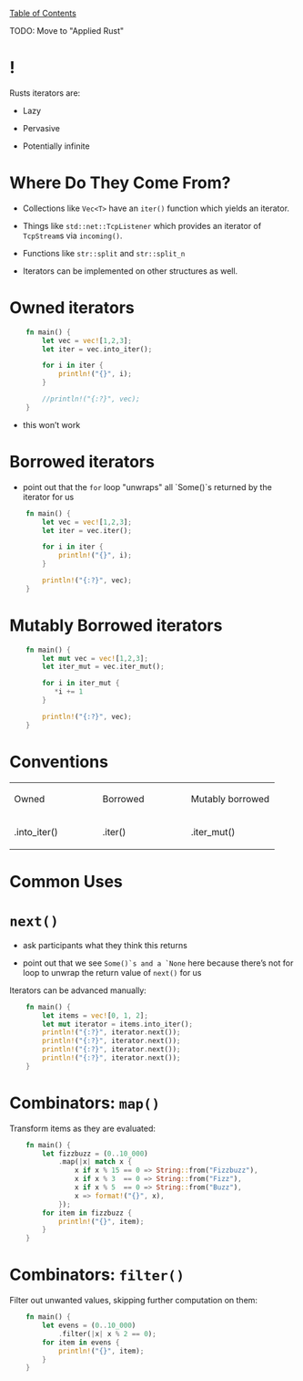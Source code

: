[Table of Contents](./index.html)

TODO: Move to "Applied Rust"

!
=

Rusts iterators are:

-   Lazy

-   Pervasive

-   Potentially infinite

Where Do They Come From?
========================

-   Collections like `Vec<T>` have an `iter()` function which yields an
    iterator.

-   Things like `std::net::TcpListener` which provides an iterator of `TcpStream`s via `incoming()`.

-   Functions like `str::split` and `str::split_n`

-   Iterators can be implemented on other structures as well.

Owned iterators
===============

```rust
    fn main() {
        let vec = vec![1,2,3];
        let iter = vec.into_iter();

        for i in iter {
            println!("{}", i);
        }

        //println!("{:?}", vec); 
    }
```
-   this won’t work

Borrowed iterators
==================

-   point out that the `for` loop "unwraps" all \`Some()\`s returned by
    the iterator for us

<!-- -->

```rust
    fn main() {
        let vec = vec![1,2,3];
        let iter = vec.iter();

        for i in iter {
            println!("{}", i);
        }

        println!("{:?}", vec);
    }
```
Mutably Borrowed iterators
==========================
```rust
    fn main() {
        let mut vec = vec![1,2,3];
        let iter_mut = vec.iter_mut();

        for i in iter_mut {
           *i += 1
        }

        println!("{:?}", vec);
    }
```
Conventions
===========

<table>
<colgroup>
<col style="width: 33%" />
<col style="width: 33%" />
<col style="width: 33%" />
</colgroup>
<tbody>
<tr class="odd">
<td><p>Owned</p></td>
<td><p>Borrowed</p></td>
<td><p>Mutably borrowed</p></td>
</tr>
<tr class="even">
<td><p>.into_iter()</p></td>
<td><p>.iter()</p></td>
<td><p>.iter_mut()</p></td>
</tr>
</tbody>
</table>

Common Uses
===========

`next()`
========

-   ask participants what they think this returns

-   point out that we see `` Some()`s and a `None `` here because
    there’s not for loop to unwrap the return value of `next()` for us

Iterators can be advanced manually:
```rust
    fn main() {
        let items = vec![0, 1, 2];
        let mut iterator = items.into_iter();
        println!("{:?}", iterator.next());
        println!("{:?}", iterator.next());
        println!("{:?}", iterator.next());
        println!("{:?}", iterator.next());
    }
```
Combinators: `map()`
====================

Transform items as they are evaluated:
```rust
    fn main() {
        let fizzbuzz = (0..10_000)
            .map(|x| match x {
                x if x % 15 == 0 => String::from("Fizzbuzz"),
                x if x % 3  == 0 => String::from("Fizz"),
                x if x % 5  == 0 => String::from("Buzz"),
                x => format!("{}", x),
            });
        for item in fizzbuzz {
            println!("{}", item);
        }
    }
```
Combinators: `filter()`
=======================

Filter out unwanted values, skipping further computation on them:
```rust
    fn main() {
        let evens = (0..10_000)
            .filter(|x| x % 2 == 0);
        for item in evens {
            println!("{}", item);
        }
    }
```
